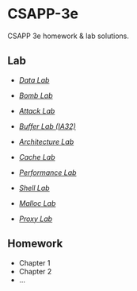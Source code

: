 # CSAPP-3e

CSAPP 3e homework & lab solutions.



## Lab

- [*Data Lab*](http://csapp.cs.cmu.edu/im/labs/datalab.tar)
- [*Bomb Lab*](http://csapp.cs.cmu.edu/im/labs/bomblab.tar) 
- [*Attack Lab*](http://csapp.cs.cmu.edu/im/labs/attacklab.tar)
- [*Buffer Lab (IA32)*](http://csapp.cs.cmu.edu/im/labs/buflab32.tar)

- [*Architecture Lab*](http://csapp.cs.cmu.edu/im/labs/archlab.tar)
- [*Cache Lab*](http://csapp.cs.cmu.edu/im/labs/cachelab.tar)
- [*Performance Lab*](http://csapp.cs.cmu.edu/im/labs/perflab.tar)
- [*Shell Lab*](http://csapp.cs.cmu.edu/im/labs/shlab.tar) 
- [*Malloc Lab*](http://csapp.cs.cmu.edu/im/labs/malloclab.tar) 
- [*Proxy Lab*](http://csapp.cs.cmu.edu/im/labs/proxylab.tar)

## Homework

- Chapter 1
- Chapter 2
- ...

